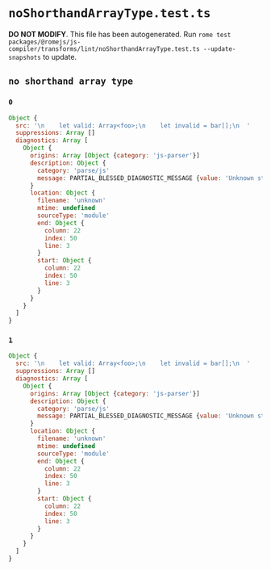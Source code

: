 # `noShorthandArrayType.test.ts`

**DO NOT MODIFY**. This file has been autogenerated. Run `rome test packages/@romejs/js-compiler/transforms/lint/noShorthandArrayType.test.ts --update-snapshots` to update.

## `no shorthand array type`

### `0`

```javascript
Object {
  src: '\n    let valid: Array<foo>;\n    let invalid = bar[];\n  '
  suppressions: Array []
  diagnostics: Array [
    Object {
      origins: Array [Object {category: 'js-parser'}]
      description: Object {
        category: 'parse/js'
        message: PARTIAL_BLESSED_DIAGNOSTIC_MESSAGE {value: 'Unknown start to an member expression computed property'}
      }
      location: Object {
        filename: 'unknown'
        mtime: undefined
        sourceType: 'module'
        end: Object {
          column: 22
          index: 50
          line: 3
        }
        start: Object {
          column: 22
          index: 50
          line: 3
        }
      }
    }
  ]
}
```

### `1`

```javascript
Object {
  src: '\n    let valid: Array<foo>;\n    let invalid = bar[];\n  '
  suppressions: Array []
  diagnostics: Array [
    Object {
      origins: Array [Object {category: 'js-parser'}]
      description: Object {
        category: 'parse/js'
        message: PARTIAL_BLESSED_DIAGNOSTIC_MESSAGE {value: 'Unknown start to an member expression computed property'}
      }
      location: Object {
        filename: 'unknown'
        mtime: undefined
        sourceType: 'module'
        end: Object {
          column: 22
          index: 50
          line: 3
        }
        start: Object {
          column: 22
          index: 50
          line: 3
        }
      }
    }
  ]
}
```
